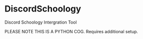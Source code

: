 # DiscordSchoology
Discord Schoology Intergration Tool
<p>PLEASE NOTE THIS IS A PYTHON COG. Requires additional setup.</p>
